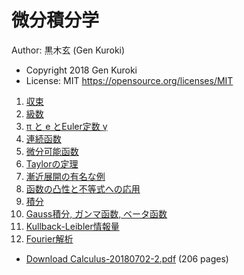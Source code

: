 # 微分積分学

Author: 黒木玄 (Gen Kuroki)

* Copyright 2018 Gen Kuroki
* License: MIT https://opensource.org/licenses/MIT

1. <a href="http://nbviewer.jupyter.org/github/genkuroki/Calculus/blob/master/01%20convergence.ipynb">収束</a>
2. <a href="http://nbviewer.jupyter.org/github/genkuroki/Calculus/blob/master/02%20series.ipynb">級数</a>
3. <a href="http://nbviewer.jupyter.org/github/genkuroki/Calculus/blob/master/03%20pi%2C%20e%2C%20and%20Euler's%20%CE%B3.ipynb">π と e とEuler定数 γ</a>
4. <a href="http://nbviewer.jupyter.org/github/genkuroki/Calculus/blob/master/04%20continous%20functions.ipynb">連続函数</a>
5. <a href="http://nbviewer.jupyter.org/github/genkuroki/Calculus/blob/master/05%20differentiable%20functions.ipynb">微分可能函数</a>
6. <a href="http://nbviewer.jupyter.org/github/genkuroki/Calculus/blob/master/06%20Taylor%27s%20theorems.ipynb">Taylorの定理</a>
7. <a href="http://nbviewer.jupyter.org/github/genkuroki/Calculus/blob/master/07%20example%20of%20asymptotic%20expansion.ipynb">漸近展開の有名な例</a>
8. <a href="http://nbviewer.jupyter.org/github/genkuroki/Calculus/blob/master/08%20convexity.ipynb">函数の凸性と不等式への応用</a>
9. <a href="http://nbviewer.jupyter.org/github/genkuroki/Calculus/blob/master/09%20integration.ipynb">積分</a>
10. <a href="http://nbviewer.jupyter.org/github/genkuroki/Calculus/blob/master/10%20Gauss%2C%20Gamma%2C%20Beta.ipynb">Gauss積分, ガンマ函数, ベータ函数</a>
11. <a href="http://nbviewer.jupyter.org/github/genkuroki/Calculus/blob/master/11%20Kullback-Leibler%20information.ipynb">Kullback-Leibler情報量</a>
11. <a href="http://nbviewer.jupyter.org/github/genkuroki/Calculus/blob/master/12%20Fourier%20analysis.ipynb">Fourier解析</a>

* <a href="https://github.com/genkuroki/Calculus/raw/master/Calculus-20180702-2.pdf">Download Calculus-20180702-2.pdf</a> (206 pages)
